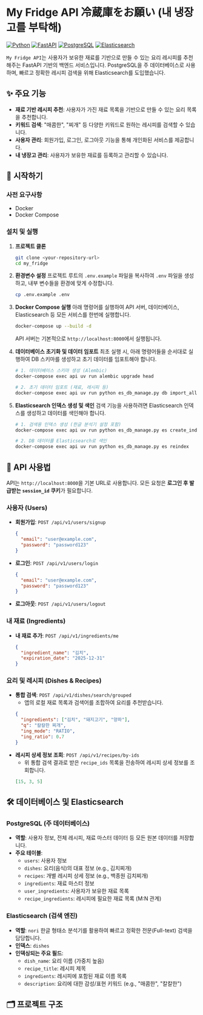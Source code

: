 # My Fridge API 冷蔵庫をお願い (내 냉장고를 부탁해)

[![Python](https://img.shields.io/badge/Python-3.10-blue.svg)](https://www.python.org/downloads/release/python-3100/)
[![FastAPI](https://img.shields.io/badge/FastAPI-0.116-green.svg)](https://fastapi.tiangolo.com/)
[![PostgreSQL](https://img.shields.io/badge/PostgreSQL-16-blue.svg)](https://www.postgresql.org/)
[![Elasticsearch](https://img.shields.io/badge/Elasticsearch-8.19-yellow.svg)](https://www.elastic.co/elasticsearch/)

`My Fridge API`는 사용자가 보유한 재료를 기반으로 만들 수 있는 요리 레시피를 추천해주는 FastAPI 기반의 백엔드 서비스입니다. PostgreSQL을 주 데이터베이스로 사용하며, 빠르고 정확한 레시피 검색을 위해 Elasticsearch를 도입했습니다.

## ✨ 주요 기능

* **재료 기반 레시피 추천**: 사용자가 가진 재료 목록을 기반으로 만들 수 있는 요리 목록을 추천합니다.
* **키워드 검색**: "매콤한", "찌개" 등 다양한 키워드로 원하는 레시피를 검색할 수 있습니다.
* **사용자 관리**: 회원가입, 로그인, 로그아웃 기능을 통해 개인화된 서비스를 제공합니다.
* **내 냉장고 관리**: 사용자가 보유한 재료를 등록하고 관리할 수 있습니다.

## 🚀 시작하기

### 사전 요구사항

* Docker
* Docker Compose

### 설치 및 실행

1.  **프로젝트 클론**
    ```bash
    git clone <your-repository-url>
    cd my_fridge
    ```

2.  **환경변수 설정**
    프로젝트 루트의 `.env.example` 파일을 복사하여 `.env` 파일을 생성하고, 내부 변수들을 환경에 맞게 수정합니다.
    ```bash
    cp .env.example .env
    ```

3.  **Docker Compose 실행**
    아래 명령어를 실행하여 API 서버, 데이터베이스, Elasticsearch 등 모든 서비스를 한번에 실행합니다.
    ```bash
    docker-compose up --build -d
    ```
    API 서버는 기본적으로 `http://localhost:8000`에서 실행됩니다.

4.  **데이터베이스 초기화 및 데이터 임포트**
    최초 실행 시, 아래 명령어들을 순서대로 실행하여 DB 스키마를 생성하고 초기 데이터를 임포트해야 합니다.

    ```bash
    # 1. 데이터베이스 스키마 생성 (Alembic)
    docker-compose exec api uv run alembic upgrade head

    # 2. 초기 데이터 임포트 (재료, 레시피 등)
    docker-compose exec api uv run python es_db_manage.py db import_all
    ```

5.  **Elasticsearch 인덱스 생성 및 색인**
    검색 기능을 사용하려면 Elasticsearch 인덱스를 생성하고 데이터를 색인해야 합니다.
    ```bash
    # 1. 검색용 인덱스 생성 (한글 분석기 설정 포함)
    docker-compose exec api uv run python es_db_manage.py es create_index

    # 2. DB 데이터를 Elasticsearch로 색인
    docker-compose exec api uv run python es_db_manage.py es reindex
    ```

## 📖 API 사용법

API는 `http://localhost:8000`을 기본 URL로 사용합니다. 모든 요청은 **로그인 후 발급받는 `session_id` 쿠키**가 필요합니다.

### 사용자 (Users)

* **회원가입**: `POST /api/v1/users/signup`
    ```json
    {
      "email": "user@example.com",
      "password": "password123"
    }
    ```
* **로그인**: `POST /api/v1/users/login`
    ```json
    {
      "email": "user@example.com",
      "password": "password123"
    }
    ```
* **로그아웃**: `POST /api/v1/users/logout`

### 내 재료 (Ingredients)

* **내 재료 추가**: `POST /api/v1/ingredients/me`
    ```json
    {
      "ingredient_name": "김치",
      "expiration_date": "2025-12-31"
    }
    ```

### 요리 및 레시피 (Dishes & Recipes)

* **통합 검색**: `POST /api/v1/dishes/search/grouped`
    * 앱의 로컬 재료 목록과 검색어를 조합하여 요리를 추천받습니다.
    ```json
    {
      "ingredients": ["김치", "돼지고기", "양파"],
      "q": "칼칼한 찌개",
      "ing_mode": "RATIO",
      "ing_ratio": 0.7
    }
    ```
* **레시피 상세 정보 조회**: `POST /api/v1/recipes/by-ids`
    * 위 통합 검색 결과로 받은 `recipe_ids` 목록을 전송하여 레시피 상세 정보를 조회합니다.
    ```json
    [15, 3, 5]
    ```

## 🛠️ 데이터베이스 및 Elasticsearch

### PostgreSQL (주 데이터베이스)

* **역할**: 사용자 정보, 전체 레시피, 재료 마스터 데이터 등 모든 원본 데이터를 저장합니다.
* **주요 테이블**:
    * `users`: 사용자 정보
    * `dishes`: 요리(음식)의 대표 정보 (e.g., 김치찌개)
    * `recipes`: 개별 레시피 상세 정보 (e.g., 백종원 김치찌개)
    * `ingredients`: 재료 마스터 정보
    * `user_ingredients`: 사용자가 보유한 재료 목록
    * `recipe_ingredients`: 레시피에 필요한 재료 목록 (M:N 관계)

### Elasticsearch (검색 엔진)

* **역할**: `nori` 한글 형태소 분석기를 활용하여 빠르고 정확한 전문(Full-text) 검색을 담당합니다.
* **인덱스**: `dishes`
* **인덱싱되는 주요 필드**:
    * `dish_name`: 요리 이름 (가중치 높음)
    * `recipe_title`: 레시피 제목
    * `ingredients`: 레시피에 포함된 재료 이름 목록
    * `description`: 요리에 대한 감성/표현 키워드 (e.g., "매콤한", "칼칼한")

## 🗂️ 프로젝트 구조